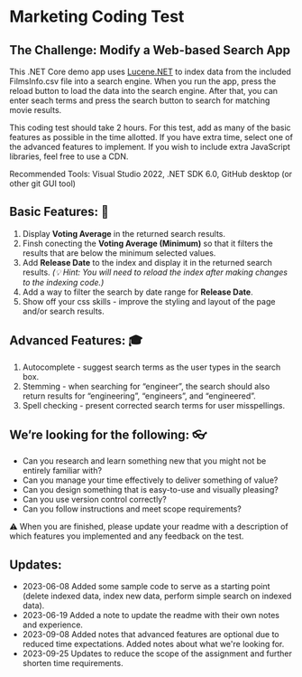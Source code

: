 # Marketing Coding Test #
## The Challenge: Modify a Web-based Search App ##

This .NET Core demo app uses [Lucene.NET](https://lucenenet.apache.org/) to index data from the included FilmsInfo.csv file into a search engine. When you run the app, press the reload button to load the data into the search engine. After that, you can enter seach terms and press the search button to search for matching movie results. 

This coding test should take 2 hours. For this test, add as many of the basic features as possible in the time allotted. If you have extra time, select one of the advanced features to implement. If you wish to include extra JavaScript libraries, feel free to use a CDN.

Recommended Tools: Visual Studio 2022, .NET SDK 6.0, GitHub desktop (or other git GUI tool)

## Basic Features: :seedling: ##
1. Display **Voting Average** in the returned search results.
2. Finsh conecting the **Voting Average (Minimum)** so that it filters the results that are below the minimum selected values. 
1. Add **Release Date** to the index and display it in the returned search results. _(:bulb: Hint: You will need to reload the index after making changes to the indexing code.)_
1. Add a way to filter the search by date range for **Release Date**.
1. Show off your css skills - improve the styling and layout of the page and/or search results. 

## Advanced Features: :mortar_board: ##
1. Autocomplete  - suggest search terms as the user types in the search box.
1. Stemming - when searching for “engineer”, the search should also return results for “engineering”, “engineers”, and “engineered”.
1. Spell checking - present corrected search terms for user misspellings.

## We’re looking for the following: :eyeglasses: ##

- Can you research and learn something new that you might not be entirely familiar with?
- Can you manage your time effectively to deliver something of value? 
- Can you design something that is easy-to-use and visually pleasing?
- Can you use version control correctly?
- Can you follow instructions and meet scope requirements?

:warning: When you are finished, please update your readme with a description of which features you implemented and any feedback on the test.

## Updates: ##
- 2023-06-08 Added some sample code to serve as a starting point (delete indexed data, index new data, perform simple search on indexed data).
- 2023-06-19 Added a note to update the readme with their own notes and experience.
- 2023-09-08 Added notes that advanced features are optional due to reduced time expectations. Added notes about what we're looking for.
- 2023-09-25 Updates to reduce the scope of the assignment and further shorten time requirements.

